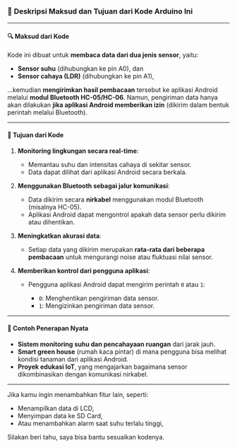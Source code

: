 ### 📌 **Deskripsi Maksud dan Tujuan dari Kode Arduino Ini**

---

#### 🔍 **Maksud dari Kode**

Kode ini dibuat untuk **membaca data dari dua jenis sensor**, yaitu:

* **Sensor suhu** (dihubungkan ke pin A0), dan
* **Sensor cahaya (LDR)** (dihubungkan ke pin A1),

...kemudian **mengirimkan hasil pembacaan** tersebut ke aplikasi Android melalui **modul Bluetooth HC-05/HC-06**. Namun, pengiriman data hanya akan dilakukan **jika aplikasi Android memberikan izin** (dikirim dalam bentuk perintah melalui Bluetooth).

---

#### 🎯 **Tujuan dari Kode**

1. **Monitoring lingkungan secara real-time**:

   * Memantau suhu dan intensitas cahaya di sekitar sensor.
   * Data dapat dilihat dari aplikasi Android secara berkala.

2. **Menggunakan Bluetooth sebagai jalur komunikasi**:

   * Data dikirim secara **nirkabel** menggunakan modul Bluetooth (misalnya HC-05).
   * Aplikasi Android dapat mengontrol apakah data sensor perlu dikirim atau dihentikan.

3. **Meningkatkan akurasi data**:

   * Setiap data yang dikirim merupakan **rata-rata dari beberapa pembacaan** untuk mengurangi noise atau fluktuasi nilai sensor.

4. **Memberikan kontrol dari pengguna aplikasi**:

   * Pengguna aplikasi Android dapat mengirim perintah `0` atau `1`:

     * `0`: Menghentikan pengiriman data sensor.
     * `1`: Mengizinkan pengiriman data sensor.

---

#### 📱 **Contoh Penerapan Nyata**

* **Sistem monitoring suhu dan pencahayaan ruangan** dari jarak jauh.
* **Smart green house** (rumah kaca pintar) di mana pengguna bisa melihat kondisi tanaman dari aplikasi Android.
* **Proyek edukasi IoT**, yang mengajarkan bagaimana sensor dikombinasikan dengan komunikasi nirkabel.

---

Jika kamu ingin menambahkan fitur lain, seperti:

* Menampilkan data di LCD,
* Menyimpan data ke SD Card,
* Atau menambahkan alarm saat suhu terlalu tinggi,

Silakan beri tahu, saya bisa bantu sesuaikan kodenya.
